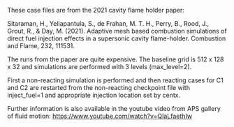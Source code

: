 These case files are from the 2021 cavity flame holder paper:

Sitaraman, H., Yellapantula, S., de Frahan, M. T. H., Perry, B., 
Rood, J., Grout, R., & Day, M. (2021). Adaptive mesh based combustion simulations 
of direct fuel injection effects in a supersonic cavity flame-holder. 
Combustion and Flame, 232, 111531.

The runs from the paper are quite expensive. The baseline grid 
is 512 x 128 x 32 and simulations are performed with 3 levels (max_level=2).

First a non-reacting simulation is performed and then reacting cases for 
C1 and C2 are restarted from the non-reacting checkpoint file with 
inject_fuel=1 and appropriate injection location set by centx.

Further information is also available in the youtube video from 
APS gallery of fluid motion:
https://www.youtube.com/watch?v=QIaLfaethIw
